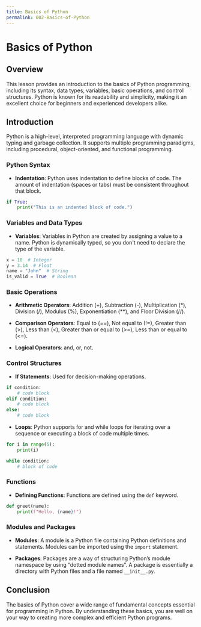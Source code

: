 ```yaml
---
title: Basics of Python
permalink: 002-Basics-of-Python
---
```


# Basics of Python

## Overview
This lesson provides an introduction to the basics of Python programming, including its syntax, data types, variables, basic operations, and control structures. Python is known for its readability and simplicity, making it an excellent choice for beginners and experienced developers alike.

## Introduction

Python is a high-level, interpreted programming language with dynamic typing and garbage collection. It supports multiple programming paradigms, including procedural, object-oriented, and functional programming.

### Python Syntax

- **Indentation**: Python uses indentation to define blocks of code. The amount of indentation (spaces or tabs) must be consistent throughout that block.
  
```python
if True:
    print("This is an indented block of code.")
```

### Variables and Data Types

- **Variables**: Variables in Python are created by assigning a value to a name. Python is dynamically typed, so you don't need to declare the type of the variable.

```python
x = 10  # Integer
y = 3.14  # Float
name = "John"  # String
is_valid = True  # Boolean
```

### Basic Operations

- **Arithmetic Operators**: Addition (+), Subtraction (-), Multiplication (*), Division (/), Modulus (%), Exponentiation (**), and Floor Division (//).

- **Comparison Operators**: Equal to (==), Not equal to (!=), Greater than (>), Less than (<), Greater than or equal to (>=), Less than or equal to (<=).

- **Logical Operators**: and, or, not.

### Control Structures

- **If Statements**: Used for decision-making operations.

```python
if condition:
    # code block
elif condition:
    # code block
else:
    # code block
```

- **Loops**: Python supports for and while loops for iterating over a sequence or executing a block of code multiple times.

```python
for i in range(5):
    print(i)

while condition:
    # block of code
```

### Functions

- **Defining Functions**: Functions are defined using the `def` keyword.

```python
def greet(name):
    print(f"Hello, {name}!")
```

### Modules and Packages

- **Modules**: A module is a Python file containing Python definitions and statements. Modules can be imported using the `import` statement.

- **Packages**: Packages are a way of structuring Python’s module namespace by using “dotted module names”. A package is essentially a directory with Python files and a file named `__init__.py`.

## Conclusion

The basics of Python cover a wide range of fundamental concepts essential for programming in Python. By understanding these basics, you are well on your way to creating more complex and efficient Python programs.